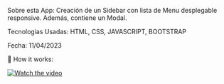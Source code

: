 Sobre esta App: Creación de un Sidebar con lista de Menu desplegable responsive. Además, contiene un Modal.

Tecnologias Usadas: HTML, CSS, JAVASCRIPT, BOOTSTRAP

Fecha: 11/04/2023

🎥 How it works:

[![Watch the video](https://img.youtube.com/vi/AV7fjJbYPKs/maxresdefault.jpg)](https://youtu.be/AV7fjJbYPKs)